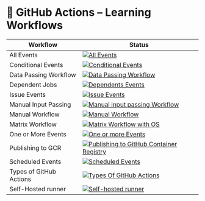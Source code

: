 # 🚀 GitHub Actions – Learning Workflows

| Workflow | Status |
|----------|--------|
| All Events | [![All Events](https://github.com/haveyoumetmiz/Actions-Learning/actions/workflows/event.yaml/badge.svg)](https://github.com/haveyoumetmiz/Actions-Learning/actions/workflows/event.yaml) |
| Conditional Events | [![Conditional Events](https://github.com/haveyoumetmiz/Actions-Learning/actions/workflows/conditionalevents.yaml/badge.svg)](https://github.com/haveyoumetmiz/Actions-Learning/actions/workflows/conditionalevents.yaml) |
| Data Passing Workflow | [![Data Passing Workflow](https://github.com/haveyoumetmiz/Actions-Learning/actions/workflows/passing-data.yaml/badge.svg)](https://github.com/haveyoumetmiz/Actions-Learning/actions/workflows/passing-data.yaml) |
| Dependent Jobs | [![Dependents Events](https://github.com/haveyoumetmiz/Actions-Learning/actions/workflows/dependantjobs.yaml/badge.svg)](https://github.com/haveyoumetmiz/Actions-Learning/actions/workflows/dependantjobs.yaml) |
| Issue Events | [![Issue Events](https://github.com/haveyoumetmiz/Actions-Learning/actions/workflows/issueonallbranch.yaml/badge.svg)](https://github.com/haveyoumetmiz/Actions-Learning/actions/workflows/issueonallbranch.yaml) |
| Manual Input Passing | [![Manual input passing Workflow](https://github.com/haveyoumetmiz/Actions-Learning/actions/workflows/inputpassing.yaml/badge.svg)](https://github.com/haveyoumetmiz/Actions-Learning/actions/workflows/inputpassing.yaml) |
| Manual Workflow | [![Manual Workflow](https://github.com/haveyoumetmiz/Actions-Learning/actions/workflows/manualevents.yaml/badge.svg)](https://github.com/haveyoumetmiz/Actions-Learning/actions/workflows/manualevents.yaml) |
| Matrix Workflow | [![Matrix Workflow with OS](https://github.com/haveyoumetmiz/Actions-Learning/actions/workflows/matrix.yaml/badge.svg)](https://github.com/haveyoumetmiz/Actions-Learning/actions/workflows/matrix.yaml) |
| One or More Events | [![One or more Events](https://github.com/haveyoumetmiz/Actions-Learning/actions/workflows/1events.yaml/badge.svg)](https://github.com/haveyoumetmiz/Actions-Learning/actions/workflows/1events.yaml) |
| Publishing to GCR | [![Publishing to GitHub Container Registry](https://github.com/haveyoumetmiz/Actions-Learning/actions/workflows/publishingtoGCR.yaml/badge.svg)](https://github.com/haveyoumetmiz/Actions-Learning/actions/workflows/publishingtoGCR.yaml) |
| Scheduled Events | [![Scheduled Events](https://github.com/haveyoumetmiz/Actions-Learning/actions/workflows/scheduledevents.yaml/badge.svg)](https://github.com/haveyoumetmiz/Actions-Learning/actions/workflows/scheduledevents.yaml) |
| Types of GitHub Actions | [![Types Of GitHub Actions](https://github.com/haveyoumetmiz/Actions-Learning/actions/workflows/workflow.yml/badge.svg)](https://github.com/haveyoumetmiz/Actions-Learning/actions/workflows/workflow.yml) |
| Self-Hosted runner | [![Self-hosted runner](https://github.com/haveyoumetmiz/Actions-Learning/actions/workflows/Self-HostedRunner.yaml/badge.svg)](https://github.com/haveyoumetmiz/Actions-Learning/actions/workflows/Self-HostedRunner.yaml)
